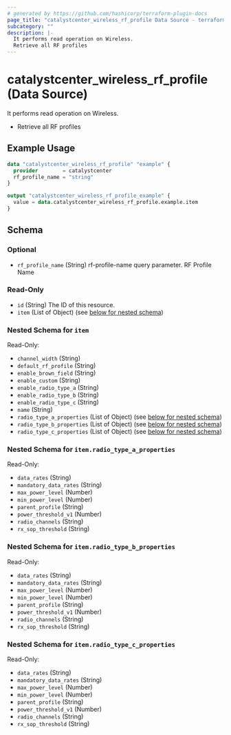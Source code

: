 ```yaml
---
# generated by https://github.com/hashicorp/terraform-plugin-docs
page_title: "catalystcenter_wireless_rf_profile Data Source - terraform-provider-catalystcenter"
subcategory: ""
description: |-
  It performs read operation on Wireless.
  Retrieve all RF profiles
---
```


# catalystcenter_wireless_rf_profile (Data Source)

It performs read operation on Wireless.

- Retrieve all RF profiles

## Example Usage

```terraform
data "catalystcenter_wireless_rf_profile" "example" {
  provider        = catalystcenter
  rf_profile_name = "string"
}

output "catalystcenter_wireless_rf_profile_example" {
  value = data.catalystcenter_wireless_rf_profile.example.item
}
```

<!-- schema generated by tfplugindocs -->
## Schema

### Optional

- `rf_profile_name` (String) rf-profile-name query parameter. RF Profile Name

### Read-Only

- `id` (String) The ID of this resource.
- `item` (List of Object) (see [below for nested schema](#nestedatt--item))

<a id="nestedatt--item"></a>
### Nested Schema for `item`

Read-Only:

- `channel_width` (String)
- `default_rf_profile` (String)
- `enable_brown_field` (String)
- `enable_custom` (String)
- `enable_radio_type_a` (String)
- `enable_radio_type_b` (String)
- `enable_radio_type_c` (String)
- `name` (String)
- `radio_type_a_properties` (List of Object) (see [below for nested schema](#nestedobjatt--item--radio_type_a_properties))
- `radio_type_b_properties` (List of Object) (see [below for nested schema](#nestedobjatt--item--radio_type_b_properties))
- `radio_type_c_properties` (List of Object) (see [below for nested schema](#nestedobjatt--item--radio_type_c_properties))

<a id="nestedobjatt--item--radio_type_a_properties"></a>
### Nested Schema for `item.radio_type_a_properties`

Read-Only:

- `data_rates` (String)
- `mandatory_data_rates` (String)
- `max_power_level` (Number)
- `min_power_level` (Number)
- `parent_profile` (String)
- `power_threshold_v1` (Number)
- `radio_channels` (String)
- `rx_sop_threshold` (String)


<a id="nestedobjatt--item--radio_type_b_properties"></a>
### Nested Schema for `item.radio_type_b_properties`

Read-Only:

- `data_rates` (String)
- `mandatory_data_rates` (String)
- `max_power_level` (Number)
- `min_power_level` (Number)
- `parent_profile` (String)
- `power_threshold_v1` (Number)
- `radio_channels` (String)
- `rx_sop_threshold` (String)


<a id="nestedobjatt--item--radio_type_c_properties"></a>
### Nested Schema for `item.radio_type_c_properties`

Read-Only:

- `data_rates` (String)
- `mandatory_data_rates` (String)
- `max_power_level` (Number)
- `min_power_level` (Number)
- `parent_profile` (String)
- `power_threshold_v1` (Number)
- `radio_channels` (String)
- `rx_sop_threshold` (String)
